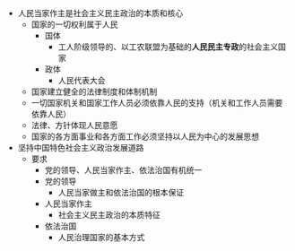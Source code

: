 - 人民当家作主是社会主义民主政治的本质和核心
	- 国家的一切权利属于人民
		- 国体
			- 工人阶级领导的、以工农联盟为基础的**人民民主专政**的社会主义国家
		- 政体
			- 人民代表大会
	- 国家建立健全的法律制度和体制机制
	- 一切国家机关和国家工作人员必须依靠人民的支持（机关和工作人员需要依靠人民）
	- 法律、方针体现人民意愿
	- 国家的各方面事业和各方面工作必须坚持以人民为中心的发展思想
- 坚持中国特色社会主义政治发展道路
	- 要求
		- 党的领导、人民当家作主、依法治国有机统一
		- 党的领导
			- 人民当家做主和依法治国的根本保证
		- 人民当家作主
			- 社会主义民主政治的本质特征
		- 依法治国
			- 人民治理国家的基本方式